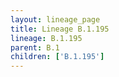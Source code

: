 ```yaml
---
layout: lineage_page
title: Lineage B.1.195
lineage: B.1.195
parent: B.1
children: ['B.1.195']
---
```

